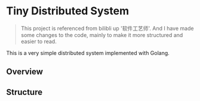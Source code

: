 # Tiny Distributed System
> This project is referenced from bilibli up '软件工艺师'. And I have made some changes to the code, mainly to make it more structured and easier to read.

This is a very simple distributed system implemented with Golang. 

## Overview


## Structure
```go

```



